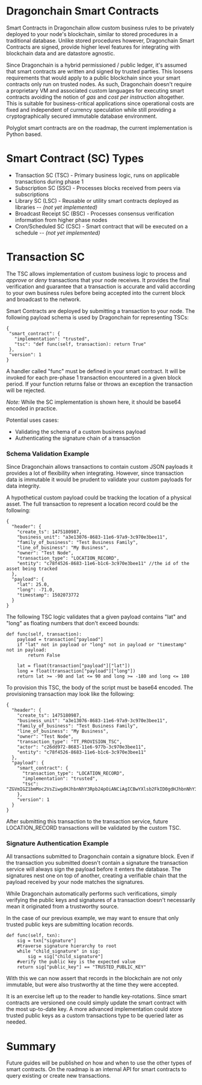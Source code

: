 Dragonchain Smart Contracts
===

Smart Contracts in Dragonchain allow custom business rules to be privately deployed to your node's blockchain, 
similar to stored procedures in a traditional database. Unlike stored procedures however, Dragonchain Smart Contracts 
are signed, provide higher level features for integrating with blockchain data and are datastore agnostic. 

Since Dragonchain is a hybrid permissioned / public ledger, it's assumed that smart contracts are written and signed by 
trusted parties. This loosens requirements that would apply to a public blockchain since your smart contracts only run 
on trusted nodes. As such, Dragonchain doesn't require a proprietary VM and associated custom languages for executing smart 
contracts avoiding the notion of _gas_ and _cost per instruction_ altogether. This is suitable for business-critical 
applications since operational costs are fixed and independent of currency speculation while still providing a 
cryptographically secured immutable database environment.

Polyglot smart contracts are on the roadmap, the current implementation is Python based.

Smart Contract (SC) Types
===

- Transaction SC (TSC) - Primary business logic, runs on applicable transactions during phase 1
- Subscription SC (SSC) - Processes blocks received from peers via subscriptions
- Library SC (LSC) - Reusable or utility smart contracts deployed as libraries -- _(not yet implemented)_
- Broadcast Receipt SC (BSC) - Processes consensus verification information from higher phase nodes
- Cron/Scheduled SC (CSC) - Smart contract that will be executed on a schedule -- _(not yet implemented)_

Transaction SC
===

The TSC allows implementation of custom business logic to process and *approve* or *deny* transactions that your node receives. It provides the final verification and guarantee that a transaction is accurate and valid according to your own business rules before being accepted into the current block and broadcast to the network. 

Smart Contracts are deployed by submitting a transaction to your node. The following payload schema is used by Dragonchain for representing TSCs:

```
{
 "smart_contract": {
   "implementation": "trusted",
   "tsc": "def func(self, transaction): return True"
 },
 "version": 1
}
```

A handler called "func" must be defined in your smart contract. It will be invoked for each pre-phase 1 transaction encountered in a given block period. 
If your function returns false or throws an exception the transaction will be rejected. 

*Note:* While the SC implementation is shown here, it should be base64 encoded in practice.

Potential uses cases:
 
 - Validating the schema of a custom business payload
 - Authenticating the signature chain of a transaction

### Schema Validation Example

Since Dragonchain allows transactions to contain custom JSON payloads it provides a lot of flexibility when
integrating. However, since transaction data is immutable it would be prudent to validate your custom payloads for 
data integrity.

A hypothetical custom payload could be tracking the location of a physical asset. The full transaction to represent
a location record could be the following:

```
{
  "header": {
    "create_ts": 1475180987,
    "business_unit": "a3e13076-8683-11e6-97a9-3c970e3bee11",
    "family_of_business": "Test Business Family",
    "line_of_business": "My Business",
    "owner": "Test Node",
    "transaction_type": "LOCATION_RECORD",
    "entity": "c78f4526-8683-11e6-b1c6-3c970e3bee11" //the id of the asset being tracked
  },
  "payload": {
    "lat": 25.0,
    "long": -71.0,
    "timestamp": 1502073772
  }
}
```

The following TSC logic validates that a given payload contains "lat" and "long" as floating numbers 
that don't exceed bounds:

```
def func(self, transaction): 
    payload = transaction["payload"]
    if "lat" not in payload or "long" not in payload or "timestamp" not in payload:
        return False

    lat = float(transaction["payload"]["lat"])
    long = float(transaction["payload"]["long"])
    return lat >= -90 and lat <= 90 and long >= -180 and long <= 180
```

To provision this TSC, the body of the script must be base64 encoded. The provisioning transaction may look 
like the following:

```
{
  "header": {
    "create_ts": 1475180987,
    "business_unit": "a3e13076-8683-11e6-97a9-3c970e3bee11",
    "family_of_business": "Test Business Family",
    "line_of_business": "My Business",
    "owner": "Test Node",
    "transaction_type": "TT_PROVISION_TSC",
    "actor": "c26dd972-8683-11e6-977b-3c970e3bee11",
    "entity": "c78f4526-8683-11e6-b1c6-3c970e3bee11"
  },
  "payload": {
    "smart_contract": {
      "transaction_type": "LOCATION_RECORD",
      "implementation": "trusted",
      "tsc": "ZGVmIGZ1bmMoc2VsZiwgdHJhbnNhY3Rpb24pOiANCiAgICBwYXlsb2FkID0gdHJhbnNhY3Rpb25bInBheWxvYWQiXQ0KICAgIGlmICJsYXQiIG5vdCBpbiBwYXlsb2FkIG9yICJsb25nIiBub3QgaW4gcGF5bG9hZDoNCiAgICAgICAgcmV0dXJuIEZhbHNlDQoNCiAgICBsYXQgPSBmbG9hdCh0cmFuc2FjdGlvblsicGF5bG9hZCJdWyJsYXQiXSkNCiAgICBsb25nID0gZmxvYXQodHJhbnNhY3Rpb25bInBheWxvYWQiXVsibG9uZyJdKQ0KICAgIHJldHVybiBsYXQgPj0gLTkwIGFuZCBsYXQgPD0gOTAgYW5kIGxvbmcgPj0gLTE4MCBhbmQgbG9uZyA8PSAxODA="
    },
    "version": 1
  }
}
```

After submitting this transaction to the transaction service, future LOCATION_RECORD transactions will be validated by 
the custom TSC.

### Signature Authentication Example

All transactions submitted to Dragonchain contain a signature block. Even if the transaction you submitted doesn't
contain a signature the transaction service will always sign the payload before it enters the database. The signatures
nest one on top of another, creating a verifiable chain that the payload received by your node matches the signatures.

While Dragonchain automatically performs such verifications, simply verifying the public keys and signatures of a 
transaction doesn't necessarily mean it originated from a trustworthy source.

In the case of our previous example, we may want to ensure that only trusted public keys are submitting location 
records. 

```
def func(self, txn):
    sig = txn["signature"]
    #traverse signature hierarchy to root
    while "child_signature" in sig:
        sig = sig["child_signature"]
    #verify the public key is the expected value
    return sig["public_key"] == "TRUSTED_PUBLIC_KEY"

```

With this we can now assert that records in the blockchain are not only immutable, but were also trustworthy at the
time they were accepted.

It is an exercise left up to the reader to handle key-rotations. Since smart contracts are versioned one could 
simply update the smart contract with the most up-to-date key. A more advanced implementation could store trusted
public keys as a custom transactions type to be queried later as needed.

Summary
===

Future guides will be published on how and when to use the other types of smart contracts. On the roadmap is an internal
API for smart contracts to query existing or create new transactions.